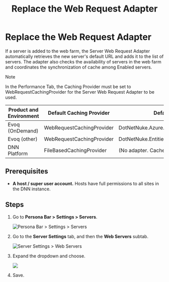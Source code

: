 ﻿---
uid: replace-web-request-adapter
topic: replace-web-request-adapter
locale: en
title: Replace the Web Request Adapter
dnneditions: Evoq Content,Evoq Engage
dnnversion: 09.02.00
parent-topic: about-web-servers
related-topics: enable-or-disable-web-server,change-url-of-web-server,assign-web-server-to-server-group,delete-web-server
---

# Replace the Web Request Adapter

If a server is added to the web farm, the Server Web Request Adapter automatically retrieves the new server's default URL and adds it to the list of servers. The adapter also checks the availability of servers in the web farm and coordinates the synchronization of cache among Enabled servers.

> [!Note]
> In the Performance Tab, the Caching Provider must be set to WebRequestCachingProvider for the Server Web Request Adapter to be used.

|**Product and Environment**|**Default Caching Provider**|**Default Server Web Request Adapter**|
|---|---|---|
|Evoq (OnDemand)|WebRequestCachingProvider|DotNetNuke.Azure.WebRequestAdapter.ServerWebRequestAdapter|
|Evoq (other)|WebRequestCachingProvider|DotNetNuke.Entities.Host.ServerWebRequestAdapter|
|DNN Platform|FileBasedCachingProvider|(No adapter. Cache is not synchronized automatically.)|

## Prerequisites

*   **A host / super user account.** Hosts have full permissions to all sites in the DNN instance.

## Steps

1.  Go to **Persona Bar \> Settings \> Servers**.
    
    ![Persona Bar > Settings > Servers](/images/scr-pbar-host-Settings-E91.png)
    
2.  Go to the **Server Settings** tab, and then the **Web Servers** subtab.
    
    ![Server Settings > Web Servers](/images/scr-pbtabs-host-Settings-Servers-ServerSettings-WebServers-E90.png)
    
3.  Expand the dropdown and choose.
    
      
    
    ![](/images/scr-Servers-ServerSettings-WebServers-ServerWebRequestAdapter-E90.png)
    
      
    
4.  Save.
